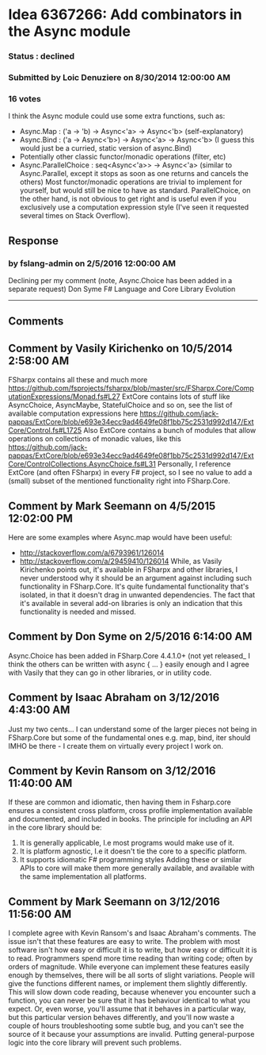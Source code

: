 # Idea 6367266: Add combinators in the Async module #

### Status : declined

### Submitted by Loic Denuziere on 8/30/2014 12:00:00 AM

### 16 votes

I think the Async module could use some extra functions, such as:
* Async.Map : ('a -> 'b) -> Async<'a> -> Async<'b>
(self-explanatory)
* Async.Bind : ('a -> Async<'b>) -> Async<'a> -> Async<'b>
(I guess this would just be a curried, static version of async.Bind)
* Potentially other classic functor/monadic operations (filter, etc)
* Async.ParallelChoice : seq<Async<'a>> -> Async<'a>
(similar to Async.Parallel, except it stops as soon as one returns and cancels the others)
Most functor/monadic operations are trivial to implement for yourself, but would still be nice to have as standard. ParallelChoice, on the other hand, is not obvious to get right and is useful even if you exclusively use a computation expression style (I've seen it requested several times on Stack Overflow).



## Response 
### by fslang-admin on 2/5/2016 12:00:00 AM

Declining per my comment (note, Async.Choice has been added in a separate request)
Don Syme
F# Language and Core Library Evolution

------------------------
## Comments


## Comment by Vasily Kirichenko on 10/5/2014 2:58:00 AM
FSharpx contains all these and much more https://github.com/fsprojects/fsharpx/blob/master/src/FSharpx.Core/ComputationExpressions/Monad.fs#L27
ExtCore contains lots of stuff like AsyncChoice, AsyncMaybe, StatefulChoice and so on, see the list of available computation expressions here https://github.com/jack-pappas/ExtCore/blob/e693e34ecc9ad4649fe08f1bb75c2531d992d147/ExtCore/Control.fs#L1725
Also ExtCore contains a bunch of modules that allow operations on collections of monadic values, like this https://github.com/jack-pappas/ExtCore/blob/e693e34ecc9ad4649fe08f1bb75c2531d992d147/ExtCore/ControlCollections.AsyncChoice.fs#L31
Personally, I reference ExtCore (and often FSharpx) in every F# project, so I see no value to add a (small) subset of the mentioned functionality right into FSharp.Core.


## Comment by Mark Seemann on 4/5/2015 12:02:00 PM
Here are some examples where Async.map would have been useful:
- http://stackoverflow.com/a/6793961/126014
- http://stackoverflow.com/a/29459410/126014
While, as Vasily Kirichenko points out, it's available in FSharpx and other libraries, I never understood why it should be an argument against including such functionality in FSharp.Core. It's quite fundamental functionality that's isolated, in that it doesn't drag in unwanted dependencies. The fact that it's available in several add-on libraries is only an indication that this functionality is needed and missed.


## Comment by Don Syme on 2/5/2016 6:14:00 AM
Async.Choice has been added in FSharp.Core 4.4.1.0+ (not yet released_
I think the others can be written with async { ... } easily enough and I agree with Vasily that they can go in other libraries, or in utility code.


## Comment by Isaac Abraham on 3/12/2016 4:43:00 AM
Just my two cents... I can understand some of the larger pieces not being in FSharp.Core but some of the fundamental ones e.g. map, bind, iter should IMHO be there - I create them on virtually every project I work on.


## Comment by Kevin Ransom on 3/12/2016 11:40:00 AM
If these are common and idiomatic, then having them in Fsharp.core ensures a consistent cross platform, cross profile implementation available and documented, and included in books.
The principle for including an API in the core library should be:
1. It is generally applicable, I.e most programs would make use of it.
2. It is platform agnostic, I.e it doesn't tie the core to a specific platform.
3. It supports idiomatic F# programming styles
Adding these or similar APIs to core will make them more generally available, and available with the same implementation all platforms.


## Comment by Mark Seemann on 3/12/2016 11:56:00 AM
I complete agree with Kevin Ransom's and Isaac Abraham's comments.
The issue isn't that these features are easy to write. The problem with most software isn't how easy or difficult it is to write, but how easy or difficult it is to read.
Programmers spend more time reading than writing code; often by orders of magnitude.
While everyone can implement these features easily enough by themselves, there will be all sorts of slight variations. People will give the functions different names, or implement them slightly differently. This will slow down code reading, because whenever you encounter such a function, you can never be sure that it has behaviour identical to what you expect.
Or, even worse, you'll assume that it behaves in a particular way, but this particular version behaves differently, and you'll now waste a couple of hours troubleshooting some subtle bug, and you can't see the source of it because your assumptions are invalid.
Putting general-purpose logic into the core library will prevent such problems.

